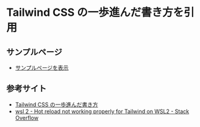 # Tailwind CSS の一歩進んだ書き方を引用

## サンプルページ
- [サンプルページを表示](https://da-wake-github.github.io/tailwindcss-advanced-writing-practice/)

## 参考サイト
- [Tailwind CSS の一歩進んだ書き方](https://zenn.dev/ixkaito/articles/advanced-tailwindcss#%E7%8A%B6%E6%85%8B%E3%81%AB%E3%82%88%E3%81%A3%E3%81%A6%E3%82%B9%E3%82%BF%E3%82%A4%E3%83%AB%E3%82%92%E5%A4%89%E3%81%88%E3%82%8B)
- [wsl 2 - Hot reload not working properly for Tailwind on WSL2 - Stack Overflow](https://stackoverflow.com/questions/70895851/hot-reload-not-working-properly-for-tailwind-on-wsl2?noredirect=1&lq=1)
